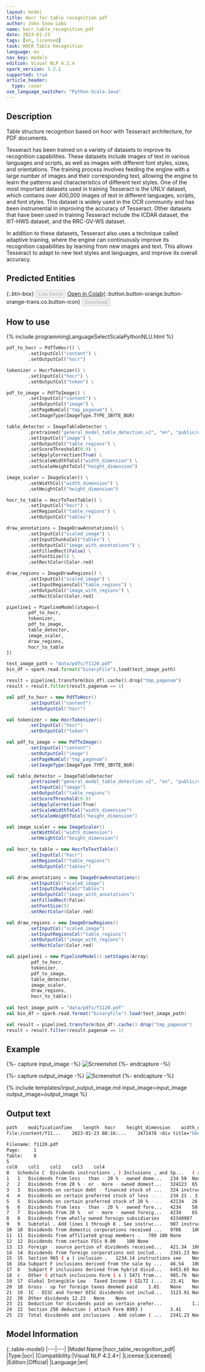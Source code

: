 ```yaml
---
layout: model
title: Hocr for table recognition pdf
author: John Snow Labs
name: hocr_table_recognition_pdf
date: 2023-01-23
tags: [en, licensed]
task: HOCR Table Recognition
language: en
nav_key: models
edition: Visual NLP 4.2.4
spark_version: 3.2.1
supported: true
article_header:
  type: cover
use_language_switcher: "Python-Scala-Java"
---
```


## Description

Table structure recognition based on hocr with Tesseract architecture, for PDF documents. 

Tesseract has been trained on a variety of datasets to improve its recognition capabilities. These datasets include images of text in various languages and scripts, as well as images with different font styles, sizes, and orientations. The training process involves feeding the engine with a large number of images and their corresponding text, allowing the engine to learn the patterns and characteristics of different text styles. One of the most important datasets used in training Tesseract is the UNLV dataset, which contains over 400,000 images of text in different languages, scripts, and font styles. This dataset is widely used in the OCR community and has been instrumental in improving the accuracy of Tesseract. Other datasets that have been used in training Tesseract include the ICDAR dataset, the IIIT-HWS dataset, and the RRC-GV-WS dataset.

In addition to these datasets, Tesseract also uses a technique called adaptive training, where the engine can continuously improve its recognition capabilities by learning from new images and text. This allows Tesseract to adapt to new text styles and languages, and improve its overall accuracy.


## Predicted Entities

{:.btn-box}
<button class="button button-orange" disabled>Live Demo</button>
[Open in Colab](https://github.com/JohnSnowLabs/spark-ocr-workshop/tree/master/jupyter/SparkOCRPdfToTable.ipynb){:.button.button-orange.button-orange-trans.co.button-icon}
<button class="button button-orange" disabled>Download</button>


## How to use

<div class="tabs-box" markdown="1">
{% include programmingLanguageSelectScalaPythonNLU.html %}

```python
pdf_to_hocr = PdfToHocr() \
        .setInputCol("content") \
        .setOutputCol("hocr")

tokenizer = HocrTokenizer() \
        .setInputCol("hocr") \
        .setOutputCol("token") \

pdf_to_image = PdfToImage() \
        .setInputCol("content") \
        .setOutputCol("image") \
        .setPageNumCol("tmp_pagenum") \
        .setImageType(ImageType.TYPE_3BYTE_BGR)

table_detector = ImageTableDetector \
        .pretrained("general_model_table_detection_v2", "en", "public/ocr/models") \
        .setInputCol("image") \
        .setOutputCol("table_regions") \
        .setScoreThreshold(0.9) \
        .setApplyCorrection(True) \
        .setScaleWidthToCol("width_dimension") \
        .setScaleHeightToCol("height_dimension")

image_scaler = ImageScaler() \
        .setWidthCol("width_dimension") \
        .setHeightCol("height_dimension")

hocr_to_table = HocrToTextTable() \
        .setInputCol("hocr") \
        .setRegionCol("table_regions") \
        .setOutputCol("tables")

draw_annotations = ImageDrawAnnotations() \
        .setInputCol("scaled_image") \
        .setInputChunksCol("tables") \
        .setOutputCol("image_with_annotations") \
        .setFilledRect(False) \
        .setFontSize(5) \
        .setRectColor(Color.red)

draw_regions = ImageDrawRegions() \
        .setInputCol("scaled_image") \
        .setInputRegionsCol("table_regions") \
        .setOutputCol("image_with_regions") \
        .setRectColor(Color.red)

pipeline1 = PipelineModel(stages=[
        pdf_to_hocr,
        tokenizer,
        pdf_to_image,
        table_detector,
        image_scaler,
        draw_regions,
        hocr_to_table
])

test_image_path = "data/pdfs/f1120.pdf"
bin_df = spark.read.format("binaryFile").load(test_image_path)

result = pipeline1.transform(bin_df).cache().drop("tmp_pagenum")
result = result.filter(result.pagenum == 1)
```
```scala
val pdf_to_hocr = new PdfToHocr() 
        .setInputCol("content") 
        .setOutputCol("hocr")

val tokenizer = new HocrTokenizer() 
        .setInputCol("hocr") 
        .setOutputCol("token") 

val pdf_to_image = new PdfToImage() 
        .setInputCol("content") 
        .setOutputCol("image") 
        .setPageNumCol("tmp_pagenum") 
        .setImageType(ImageType.TYPE_3BYTE_BGR)

val table_detector = ImageTableDetector 
        .pretrained("general_model_table_detection_v2", "en", "public/ocr/models") 
        .setInputCol("image") 
        .setOutputCol("table_regions") 
        .setScoreThreshold(0.9) 
        .setApplyCorrection(True) 
        .setScaleWidthToCol("width_dimension") 
        .setScaleHeightToCol("height_dimension")

val image_scaler = new ImageScaler() 
        .setWidthCol("width_dimension") 
        .setHeightCol("height_dimension")

val hocr_to_table = new HocrToTextTable() 
        .setInputCol("hocr") 
        .setRegionCol("table_regions") 
        .setOutputCol("tables")

val draw_annotations = new ImageDrawAnnotations() 
        .setInputCol("scaled_image") 
        .setInputChunksCol("tables") 
        .setOutputCol("image_with_annotations") 
        .setFilledRect(False) 
        .setFontSize(5) 
        .setRectColor(Color.red)

val draw_regions = new ImageDrawRegions() 
        .setInputCol("scaled_image") 
        .setInputRegionsCol("table_regions") 
        .setOutputCol("image_with_regions") 
        .setRectColor(Color.red)

val pipeline1 = new PipelineModel().setStages(Array(
         pdf_to_hocr, 
         tokenizer, 
         pdf_to_image, 
         table_detector, 
         image_scaler, 
         draw_regions, 
         hocr_to_table))
        
val test_image_path = "data/pdfs/f1120.pdf"
val bin_df = spark.read.format("binaryFile").load(test_image_path)

val result = pipeline1.transform(bin_df).cache().drop("tmp_pagenum")
result = result.filter(result.pagenum == 1)
```
</div>

## Example

{%- capture input_image -%}
![Screenshot](/assets/images/examples_ocr/image14.png)
{%- endcapture -%}

{%- capture output_image -%}
![Screenshot](/assets/images/examples_ocr/image14_out.png)
{%- endcapture -%}


{% include templates/input_output_image.md
input_image=input_image
output_image=output_image
%}

## Output text

```bash
path	modificationTime	length	hocr	height_dimension	width_dimension	pagenum	token	image	total_pages	documentnum	table_regions	scaled_image	image_with_regions	tables	exception	table_index
file:/content/f11...	2023-01-23 08:16:...	3471478	<div title="bbox ...	791	611	1	[{token, 0, 2, 23...	{file:/content/f1...	1	0	{0, 0, 32.839153,...	{file:/content/f1...	{file:/content/f1...	{0, 0, 0.0, 0.0,...	null	0
```

```bash
Filename: f1120.pdf
Page:     1
Table:    0
5
col0	col1	col2	col3	col4
0	Schedule C	Dividends instructions , ) Inclusions , and Sp...	( a ) Dividends inclusions and	( b ) %	( c ) Special ( a ) × deductions ( b )
1	1	Dividends from less - than - 20 % - owned dome...	234	50	None
2	2	Dividends from 20 % - or - more - owned domest...	324123	65	None
3	3	Dividends on certain debt - financed stock of ...	324	instructions see	None
4	4	Dividends on certain preferred stock of less -...	234	23 . 3	None
5	5	Dividends on certain preferred stock of 20 % -...	42134	26 . 7	None
6	6	Dividends from less - than - 20 % - owned fore...	4234	50	None
7	7	Dividends from 20 % - or - more - owned foreig...	4234	65	None
8	8	Dividends from wholly owned foreign subsidiaries	42348987	100	None
9	9	Subtotal . Add lines 1 through 8 . See instruc...	987	instructions see	None
10	10	Dividends from domestic corporations received ...	9786	100	None
11	11	Dividends from affiliated group members .	789	100	None
12	12	Dividends from certain FSCs	0.00	100	None
13	13	Foreign - source portion of dividends received...	421.34	100	None
14	14	Dividends from foreign corporations not includ...	2341.23	None	None
15	15	Section 965 ( a ) inclusion .	1234.14	instructions see	None
16	16a	Subpart F inclusions derived from the sale by ...	46.54	100	None
17	b	Subpart F inclusions derived from hybrid divid...	6453.65	None	None
18	c	Other ( attach inclusions Form ( s ) 5471 from...	985.76	None	None
19	17	Global Intangible Low - Taxed Income ( GILTI )...	23.41	None	None
20	18	Gross - up for foreign taxes deemed paid	1.01	None	None
21	19	IC - DISC and former DISC dividends not includ...	3123.91	None	None
22	20	Other dividends	12.23	None	None
23	21	Deduction for dividends paid on certain prefer...			1.23
24	22	Section 250 deduction ( attach Form 8993 )			3.41
25	23	Total dividends and inclusions . Add column ( ...	2341.23	None	None
```
## Model Information

{:.table-model}
|---|---|
|Model Name:|hocr_table_recognition_pdf|
|Type:|ocr|
|Compatibility:|Visual NLP 4.2.4+|
|License:|Licensed|
|Edition:|Official|
|Language:|en|